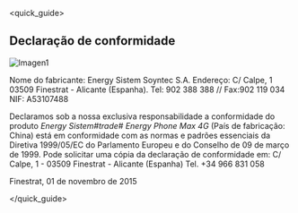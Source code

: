 <quick_guide>
## Declaração de conformidade

![Imagen1](http://static.energysistem.com/images/manuals/39976/5499406586b11.jpg)

Nome do fabricante:
Energy Sistem Soyntec S.A.
Endereço: C/ Calpe, 1
03509 Finestrat - Alicante (Espanha).
Tel: 902 388 388 // Fax:902 119 034
NIF: A53107488

Declaramos sob a nossa exclusiva responsabilidade a conformidade do produto *Energy Sistem#trade# Energy Phone Max 4G* (País de fabricação: China) está em conformidade com as normas e padrões essenciais da Diretiva 1999/05/EC do Parlamento Europeu e do Conselho de 09 de março de 1999. Pode solicitar uma cópia da declaração de conformidade em: C/ Calpe, 1 - 03509 Finestrat - Alicante (Espanha) Tel. +34 966 831 058

Finestrat, 01 de novembro de 2015

</quick_guide>

